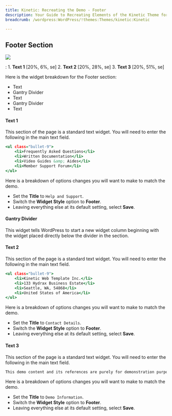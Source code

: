 ```yaml
---
title: Kinetic: Recreating the Demo - Footer
description: Your Guide to Recreating Elements of the Kinetic Theme for WordPress
breadcrumb: /wordpress:WordPress/!themes:Themes/kinetic:Kinetic

---
```


Footer Section
-----

![][demo1]

:   1. **Text 1** [20%, 6%, se]
    2. **Text 2** [20%, 28%, se]
    3. **Text 3** [20%, 51%, se]

Here is the widget breakdown for the Footer section:

* Text
* Gantry Divider
* Text
* Gantry Divider
* Text

#### Text 1

This section of the page is a standard text widget. You will need to enter the following in the main text field.

~~~ .html
<ul class="bullet-9">
    <li>Frequently Asked Questions</li>
    <li>Written Documentation</li>
    <li>Video Guides &amp; Aides</li>
    <li>Member Support Forum</li>
</ul>
~~~

Here is a breakdown of options changes you will want to make to match the demo.

* Set the **Title** to `Help and Support`.
* Switch the **Widget Style** option to **Footer**.
* Leaving everything else at its default setting, select **Save**.

#### Gantry Divider

This widget tells WordPress to start a new widget column beginning with the widget placed directly below the divider in the section.

#### Text 2

This section of the page is a standard text widget. You will need to enter the following in the main text field.

~~~ .html
<ul class="bullet-9">
    <li>Kinetic Web Template Inc.</li>
    <li>133 Hydrax Business Estate</li>
    <li>Seattle, WA, 54868</li>
    <li>United States of America</li>
</ul>
~~~

Here is a breakdown of options changes you will want to make to match the demo.

* Set the **Title** to `Contact Details`.
* Switch the **Widget Style** option to **Footer**.
* Leaving everything else at its default setting, select **Save**.

#### Text 3

This section of the page is a standard text widget. You will need to enter the following in the main text field.

~~~ .html
This demo content and its references are purely for demonstration purposes only. It is intended to show off the Kinetic theme so that you can see a representative example of a live site. All images are the copyright of their respective owners. This demo is available for download in the RocketLauncher format.
~~~

Here is a breakdown of options changes you will want to make to match the demo.

* Set the **Title** to `Demo Information`.
* Switch the **Widget Style** option to **Footer**.
* Leaving everything else at its default setting, select **Save**.

[demo1]: assets/demo_7.jpeg
[rokgallery]: ../../plugins/rokgallery
